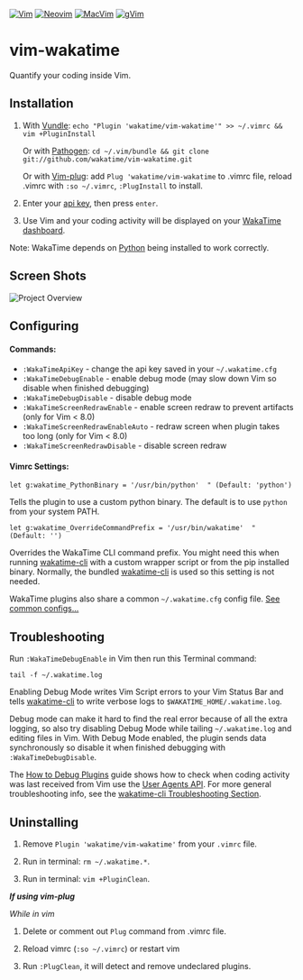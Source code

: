 [![Vim](https://wakatime.com/static/img/Vim-supported-brightgreen.svg)](https://github.com/wakatime/vim-wakatime#installation)
[![Neovim](https://wakatime.com/static/img/Neovim-supported-brightgreen.svg)](https://github.com/wakatime/vim-wakatime#installation)
[![MacVim](https://wakatime.com/static/img/MacVim-supported-brightgreen.svg)](https://github.com/wakatime/vim-wakatime#installation)
[![gVim](https://wakatime.com/static/img/gVim-supported-brightgreen.svg)](https://github.com/wakatime/vim-wakatime#installation)


# vim-wakatime

Quantify your coding inside Vim.


Installation
------------

1. With [Vundle](https://github.com/gmarik/vundle): `echo "Plugin 'wakatime/vim-wakatime'" >> ~/.vimrc && vim +PluginInstall`

   Or with [Pathogen](https://github.com/tpope/vim-pathogen): `cd ~/.vim/bundle && git clone git://github.com/wakatime/vim-wakatime.git`

   Or with [Vim-plug](https://github.com/junegunn/vim-plug):  add `Plug 'wakatime/vim-wakatime` to .vimrc file, reload .vimrc with `:so ~/.vimrc`, 
   `:PlugInstall` to install.

2. Enter your [api key](https://wakatime.com/settings#apikey), then press `enter`. 

3. Use Vim and your coding activity will be displayed on your [WakaTime dashboard](https://wakatime.com).

Note: WakaTime depends on [Python](http://www.python.org/getit/) being installed to work correctly.


Screen Shots
------------

![Project Overview](https://wakatime.com/static/img/ScreenShots/Screen-Shot-2016-03-21.png)


Configuring
-----------

#### Commands:

* `:WakaTimeApiKey` - change the api key saved in your `~/.wakatime.cfg`
* `:WakaTimeDebugEnable` - enable debug mode (may slow down Vim so disable when finished debugging)
* `:WakaTimeDebugDisable` - disable debug mode
* `:WakaTimeScreenRedrawEnable` - enable screen redraw to prevent artifacts (only for Vim < 8.0)
* `:WakaTimeScreenRedrawEnableAuto` - redraw screen when plugin takes too long (only for Vim < 8.0)
* `:WakaTimeScreenRedrawDisable` - disable screen redraw

#### Vimrc Settings:

    let g:wakatime_PythonBinary = '/usr/bin/python'  " (Default: 'python')

Tells the plugin to use a custom python binary.
The default is to use `python` from your system PATH.

    let g:wakatime_OverrideCommandPrefix = '/usr/bin/wakatime'  " (Default: '')

Overrides the WakaTime CLI command prefix. You might need this when running
[wakatime-cli][wakatime-cli] with a custom wrapper script or from the pip
installed binary. Normally, the bundled [wakatime-cli][wakatime-cli] is used
so this setting is not needed.

WakaTime plugins also share a common `~/.wakatime.cfg` config file. [See common configs...][wakatime-cli-config]


Troubleshooting
---------------

Run `:WakaTimeDebugEnable` in Vim then run this Terminal command:

`tail -f ~/.wakatime.log`

Enabling Debug Mode writes Vim Script errors to your Vim Status Bar and tells [wakatime-cli][wakatime-cli] to write verbose logs to `$WAKATIME_HOME/.wakatime.log`.

Debug mode can make it hard to find the real error because of all the extra logging, so also try disabling Debug Mode while tailing `~/.wakatime.log` and editing files in Vim.
With Debug Mode enabled, the plugin sends data synchronously so disable it when finished debugging with `:WakaTimeDebugDisable`.

The [How to Debug Plugins][how to debug] guide shows how to check when coding activity was last received from Vim use the [User Agents API][user agents api].
For more general troubleshooting info, see the [wakatime-cli Troubleshooting Section][wakatime-cli-help].


Uninstalling
------------

1. Remove `Plugin 'wakatime/vim-wakatime'` from your `.vimrc` file.

2. Run in terminal: `rm ~/.wakatime.*`.

3. Run in terminal: `vim +PluginClean`.

**_If using vim-plug_**

_While in vim_

1. Delete or comment out `Plug` command from .vimrc file.

2. Reload vimrc (`:so ~/.vimrc`) or restart vim

3. Run `:PlugClean`, it will detect and remove undeclared plugins.

[wakatime-cli]: https://github.com/wakatime/wakatime
[wakatime-cli-config]: https://github.com/wakatime/wakatime#configuring
[wakatime-cli-help]: https://github.com/wakatime/wakatime#troubleshooting
[how to debug]: https://wakatime.com/faq#debug-plugins
[user agents api]: https://wakatime.com/developers#user_agents
